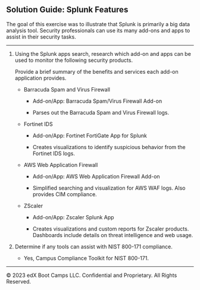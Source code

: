 ## Solution Guide: Splunk Features

The goal of this exercise was to illustrate that Splunk is primarily a big data analysis tool. Security professionals can use its many add-ons and apps to assist in their security tasks. 

--- 

1. Using the Splunk apps search, research which add-on and apps can be used to monitor the following security products.
  
   Provide a brief summary of the benefits and services each add-on application provides.

    - Barracuda Spam and Virus Firewall

      - Add-on/App: Barracuda Spam/Virus Firewall Add-on

      - Parses out the Barracuda Spam and Virus Firewall logs.

    - Fortinet IDS

      - Add-on/App: Fortinet FortiGate App for Splunk

      - Creates visualizations to identify suspicious behavior from the Fortinet IDS logs.
      
    - AWS Web Application Firewall

      - Add-on/App: AWS Web Application Firewall Add-on

      - Simplified searching and visualization for AWS WAF logs. Also provides CIM compliance.
  
    - ZScaler 

      - Add-on/App: Zscaler Splunk App

      - Creates visualizations and custom reports for Zscaler products. Dashboards include details on threat intelligence and web usage.  
    
2. Determine if any tools can assist with NIST 800-171 compliance.

    - Yes, Campus Compliance Toolkit for NIST 800-171.

---

© 2023 edX Boot Camps LLC. Confidential and Proprietary. All Rights Reserved.  
